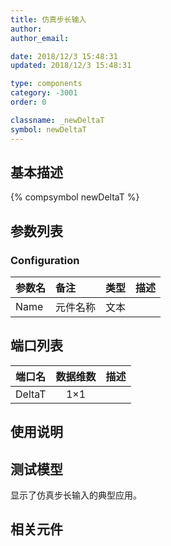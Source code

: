 ```yaml
---
title: 仿真步长输入
author: 
author_email:

date: 2018/12/3 15:48:31
updated: 2018/12/3 15:48:31

type: components
category: -3001
order: 0

classname: _newDeltaT
symbol: newDeltaT
---
```

## 基本描述
{% compsymbol newDeltaT %}

## 参数列表
### Configuration
| 参数名 | 备注 | 类型 | 描述 |
| :--- | :--- | :--: | :--- |
| Name | 元件名称 | 文本 |  |


## 端口列表

| 端口名 | 数据维数 | 描述 |
| :--- | :--:  | :--- |
| DeltaT | 1×1 | |                   

## 使用说明


## 测试模型
[<test name>](<test link>)显示了仿真步长输入的典型应用。

## 相关元件


